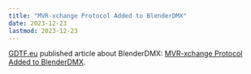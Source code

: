```yaml
---
title: "MVR-xchange Protocol Added to BlenderDMX"
date: 2023-12-23
lastmod: 2023-12-23
---
```

<a href="https://gdtf.eu">GDTF.eu</a> published article about BlenderDMX: <a href="https://gdtf.eu/blog/mvr-xchange-protocol-added-to-blenderdmx/">MVR-xchange Protocol Added to BlenderDMX</a>.
